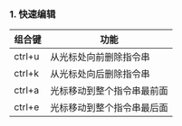 ### 1. 快速编辑

| 组合键    | 功能            |
| ------ | ------------- |
| ctrl+u | 从光标处向前删除指令串   |
| ctrl+k | 从光标处向后删除指令串   |
| ctrl+a | 光标移动到整个指令串最前面 |
| ctrl+e | 光标移动到整个指令串最后面 |
